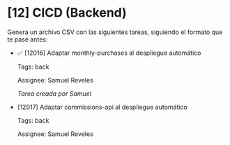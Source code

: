 # [12] CICD (Backend)

Genera un archivo CSV con las siguientes tareas, siguiendo el formato que te pasé antes:

- ✅ [12016] Adaptar monthly-purchases al despliegue automático

  Tags: back

  Assignee: Samuel Reveles

  _Tarea creada por Samuel_

- [12017] Adaptar commissions-api al despliegue automático

  Tags: back

  Assignee: Samuel Reveles
